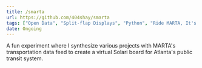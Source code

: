 ```yaml
---
title: /smarta
url: https://github.com/404shay/smarta
tags: ["Open Data", "Split-flap Displays", "Python", "Ride MARTA, It's Smarta", "JSON", "Solari", "Public Transit" ]
date: Ongoing
---
```


A fun experiment where I synthesize various projects with MARTA's transportation data feed to create a virtual Solari board for Atlanta's public transit system. 